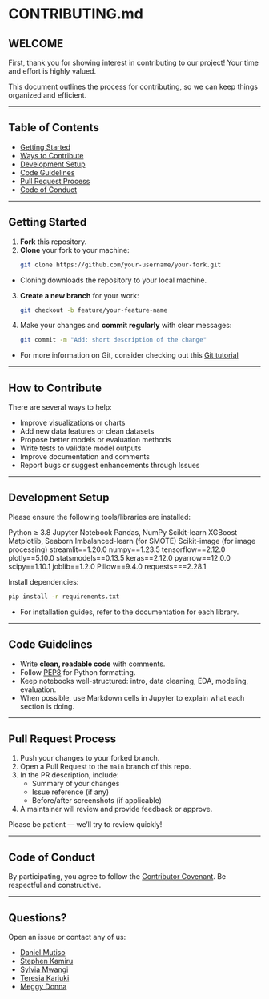 
# CONTRIBUTING.md

## WELCOME

First, thank you for showing interest in contributing to our project! Your time and effort is highly valued.

This document outlines the process for contributing, so we can keep things organized and efficient.

---

## Table of Contents

- [Getting Started](#getting-started)
- [Ways to Contribute](#ways-to-contribute)
- [Development Setup](#development-setup)
- [Code Guidelines](#code-guidelines)
- [Pull Request Process](#pull-request-process)
- [Code of Conduct](#code-of-conduct)

---

## Getting Started

1. **Fork** this repository.
2. **Clone** your fork to your machine:
   ```bash
   git clone https://github.com/your-username/your-fork.git
   ```
* Cloning downloads the repository to your local machine.

3. **Create a new branch** for your work:
   ```bash
   git checkout -b feature/your-feature-name
   ```
4. Make your changes and **commit regularly** with clear messages:
   ```bash
   git commit -m "Add: short description of the change"
   ```
* For more information on Git, consider checking out this [Git tutorial](https://git-scm.com/doc)


---

## How to Contribute

There are several ways to help:

- Improve visualizations or charts
- Add new data features or clean datasets
- Propose better models or evaluation methods
- Write tests to validate model outputs
- Improve documentation and comments
- Report bugs or suggest enhancements through Issues

---

## Development Setup

Please ensure the following tools/libraries are installed:

Python ≥ 3.8
Jupyter Notebook
Pandas, NumPy
Scikit-learn
XGBoost
Matplotlib, Seaborn
Imbalanced-learn (for SMOTE)
Scikit-image (for image processing)
streamlit==1.20.0
numpy==1.23.5
tensorflow==2.12.0
plotly==5.10.0
statsmodels==0.13.5
keras==2.12.0
pyarrow==12.0.0
scipy==1.10.1
joblib==1.2.0
Pillow==9.4.0
requests===2.28.1


Install dependencies:
```bash
pip install -r requirements.txt
```
* For installation guides, refer to the documentation for each library.
---

## Code Guidelines

- Write **clean, readable code** with comments.
- Follow [PEP8](https://pep8.org) for Python formatting.
- Keep notebooks well-structured: intro, data cleaning, EDA, modeling, evaluation.
- When possible, use Markdown cells in Jupyter to explain what each section is doing.

---

## Pull Request Process

1. Push your changes to your forked branch.
2. Open a Pull Request to the `main` branch of this repo.
3. In the PR description, include:
   - Summary of your changes
   - Issue reference (if any)
   - Before/after screenshots (if applicable)
4. A maintainer will review and provide feedback or approve.

Please be patient — we’ll try to review quickly!

---

## Code of Conduct

By participating, you agree to follow the [Contributor Covenant](https://www.contributor-covenant.org/). Be respectful and constructive.

---

## Questions?

Open an issue or contact any of us:
- [Daniel Mutiso](https://github.com/dantegaucho)
- [Stephen Kamiru](https://github.com/Kamiru17)
- [Sylvia Mwangi](https://github.com/Sylvia-W-Mwangi)
- [Teresia Kariuki](https://github.com/tkariuki227)
- [Meggy Donna](https://github.com/MegAtaro)

